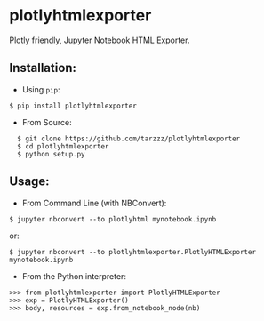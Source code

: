 # plotlyhtmlexporter

Plotly friendly, Jupyter Notebook HTML Exporter.

## Installation:

  - Using `pip`:

```
$ pip install plotlyhtmlexporter
```

  - From Source:

```
  $ git clone https://github.com/tarzzz/plotlyhtmlexporter
  $ cd plotlyhtmlexporter
  $ python setup.py
```

## Usage:

  - From Command Line (with NBConvert):

```
$ jupyter nbconvert --to plotlyhtml mynotebook.ipynb
```

or:

```
$ jupyter nbconvert --to plotlyhtmlexporter.PlotlyHTMLExporter mynotebook.ipynb
```


  - From the Python interpreter:

```
>>> from plotlyhtmlexporter import PlotlyHTMLExporter
>>> exp = PlotlyHTMLExporter()
>>> body, resources = exp.from_notebook_node(nb)
```
